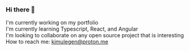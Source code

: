 ### Hi there 👋
I'm currently working on my portfolio
<br/>
I'm currently learning Typescript, React, and Angular
<br/>
I'm looking to collaborate on any open source project that is interesting
<br/>
How to reach me: kimulegen@proton.me
<!--
**Kimulegen/Kimulegen** is a ✨ _special_ ✨ repository because its `README.md` (this file) appears on your GitHub profile.

Here are some ideas to get you started:

- 🔭 I’m currently working on ...
- 🌱 I’m currently learning ...
- 👯 I’m looking to collaborate on ...
- 🤔 I’m looking for help with ...
- 💬 Ask me about ...
- 📫 How to reach me: ...
- 😄 Pronouns: ...
- ⚡ Fun fact: ...
-->
